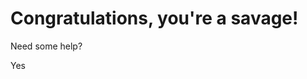<h1 class="title">Congratulations, you're a savage!</h1>


<p class="title is-5">Need some help?</p>
Yes

